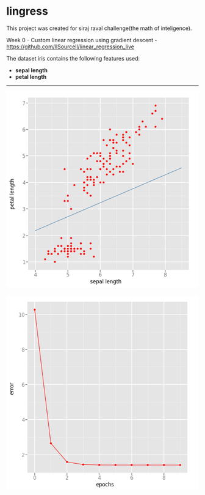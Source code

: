 # lingress
This project was created for siraj raval challenge(the math of inteligence).

Week 0 - Custom linear regression using gradient descent - https://github.com/llSourcell/linear_regression_live

The dataset iris contains the following features used:
- **sepal length**
- **petal length**

-----------------

<div align="center">
  <img src="https://github.com/jrabello/lingress/raw/master/img/scatter.png"><br><br>
</div>
<div align="center">
  <img src="https://github.com/jrabello/lingress/raw/master/img/error.png"><br><br>
</div>



